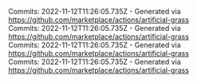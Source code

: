 Commits: 2022-11-12T11:26:05.735Z - Generated via https://github.com/marketplace/actions/artificial-grass
<br>
Commits: 2022-11-12T11:26:05.735Z - Generated via https://github.com/marketplace/actions/artificial-grass
<br>
Commits: 2022-11-12T11:26:05.735Z - Generated via https://github.com/marketplace/actions/artificial-grass
<br>
Commits: 2022-11-12T11:26:05.735Z - Generated via https://github.com/marketplace/actions/artificial-grass
<br>
